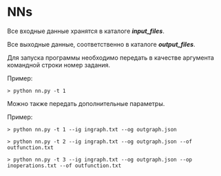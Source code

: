 # NNs
Все входные данные хранятся в каталоге ***input_files***.

Все выходные данные, соответственно в каталоге ***output_files***.

Для запуска программы необходимо передать в качестве аргумента командной строки номер задания.

Пример:

    > python nn.py -t 1

Можно также передать дополнительные параметры.

Пример:

    > python nn.py -t 1 --ig ingraph.txt --og outgraph.json

    > python nn.py -t 2 --ig ingraph.txt --og outgraph.json --of outfunction.txt

    > python nn.py -t 3 --ig ingraph.txt --og outgraph.json --op inoperations.txt --of outfunction.txt
    